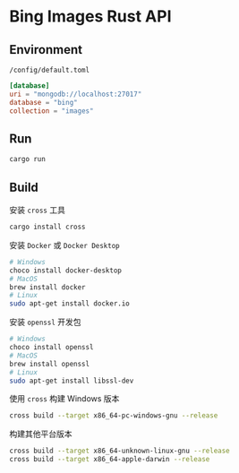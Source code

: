 # Bing Images Rust API

## Environment

`/config/default.toml`

```toml
[database]
uri = "mongodb://localhost:27017"
database = "bing"
collection = "images"
```

## Run

```bash
cargo run
```

## Build

安装 `cross` 工具

```bash
cargo install cross
```

安装 `Docker` 或 `Docker Desktop`

```bash
# Windows
choco install docker-desktop
# MacOS
brew install docker
# Linux
sudo apt-get install docker.io
```

安装 `openssl` 开发包

```bash
# Windows
choco install openssl
# MacOS
brew install openssl
# Linux
sudo apt-get install libssl-dev
```

使用 `cross` 构建 Windows 版本

```bash
cross build --target x86_64-pc-windows-gnu --release
```

构建其他平台版本

```bash
cross build --target x86_64-unknown-linux-gnu --release
cross build --target x86_64-apple-darwin --release
```
